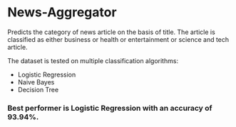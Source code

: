 # News-Aggregator

Predicts the category of news article on the basis of title.
The article is classified as either business or health or entertainment or science and tech article. 

The dataset is tested on multiple classification algorithms:

* Logistic Regression
* Naive Bayes
* Decision Tree

### Best performer is Logistic Regression with an accuracy of 93.94%.
